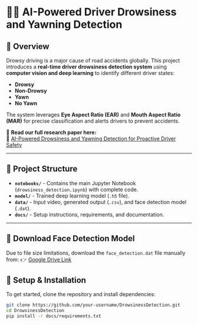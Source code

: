 # 🚗💤 AI-Powered Driver Drowsiness and Yawning Detection

## 📌 Overview
Drowsy driving is a major cause of road accidents globally. This project introduces a **real-time driver drowsiness detection system** using **computer vision and deep learning** to identify different driver states:
- **Drowsy**
- **Non-Drowsy**
- **Yawn**
- **No Yawn**

The system leverages **Eye Aspect Ratio (EAR)** and **Mouth Aspect Ratio (MAR)** for precise classification and alerts drivers to prevent accidents. 

📄 **Read our full research paper here:**  
🔗 [AI-Powered Drowsiness and Yawning Detection for Proactive Driver Safety](https://www.researchgate.net/publication/387274245_AI-Powered_Drowsiness_and_Yawning_Detection_for_Proactive_Driver_Safety)

---

## 📂 Project Structure
- **`notebooks/`** - Contains the main Jupyter Notebook (`drowsiness_detection.ipynb`) with complete code.
- **`model/`** - Trained deep learning model (`.h5` file).
- **`data/`** - Input video, generated output (`.csv`), and face detection model (`.dat`).
- **`docs/`** - Setup instructions, requirements, and documentation.

---
## 🔗 Download Face Detection Model
Due to file size limitations, download the `face_detection.dat` file manually from:
👉 [Google Drive Link](https://drive.google.com/file/d/1-4MOU44SB_KR_6p8sMrJ_YBw6Q7_7bG-/view?usp=sharing)

## 🔧 Setup & Installation
To get started, clone the repository and install dependencies:

```bash
git clone https://github.com/your-username/DrowsinessDetection.git
cd DrowsinessDetection
pip install -r docs/requirements.txt
